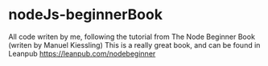 # nodeJs-beginnerBook
All code writen by me, following the tutorial from The Node Beginner Book (writen by Manuel Kiessling)
This is a really great book, and can be found in Leanpub https://leanpub.com/nodebeginner
